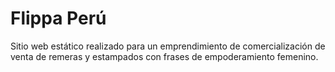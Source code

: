 # Flippa Perú
Sitio web estático realizado para un emprendimiento de comercialización de venta de remeras y estampados con frases de empoderamiento femenino.